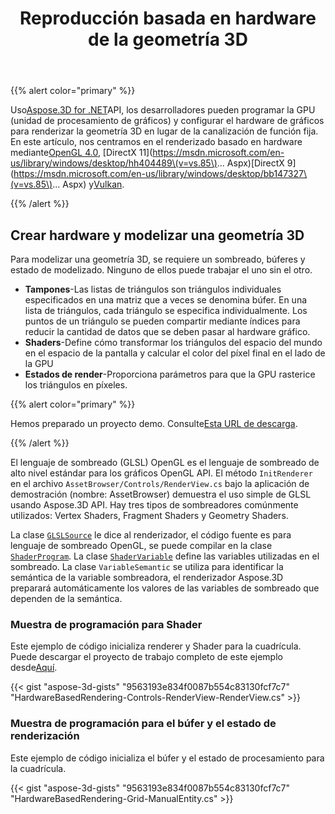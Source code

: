 ﻿---
title: Reproducción basada en hardware de la geometría 3D
type: docs
weight: 30
url: /es/net/hardware-based-rendering-of-3d-geometry/
description: Usando Aspose.3D for .NET API, los desarrolladores pueden programar la GPU (unidad de procesamiento de gráficos) y configurar el hardware de gráficos para renderizar la geometría 3D en lugar de la canalización de función fija.
---
{{% alert color="primary" %}}

Uso[Aspose.3D for .NET](https://products.aspose.com/3d/net/)API, los desarrolladores pueden programar la GPU (unidad de procesamiento de gráficos) y configurar el hardware de gráficos para renderizar la geometría 3D en lugar de la canalización de función fija. En este artículo, nos centramos en el renderizado basado en hardware mediante[OpenGL 4.0](https://www.opengl.org/sdk/docs/man/html/glEnable.xhtml), [DirectX 11](https://msdn.microsoft.com/en-us/library/windows/desktop/hh404489\(v=vs.85\)... Aspx)[DirectX 9](https://msdn.microsoft.com/en-us/library/windows/desktop/bb147327\(v=vs.85\)... Aspx) y[Vulkan](https://www.khronos.org/registry/vulkan/specs/1.0/xhtml/vkspec.html#VkPipelineRasterizationStateCreateInfo).

{{% /alert %}}
## **Crear hardware y modelizar una geometría 3D**
Para modelizar una geometría 3D, se requiere un sombreado, búferes y estado de modelizado. Ninguno de ellos puede trabajar el uno sin el otro.

- **Tampones**-Las listas de triángulos son triángulos individuales especificados en una matriz que a veces se denomina búfer. En una lista de triángulos, cada triángulo se especifica individualmente. Los puntos de un triángulo se pueden compartir mediante índices para reducir la cantidad de datos que se deben pasar al hardware gráfico.
- **Shaders**-Define cómo transformar los triángulos del espacio del mundo en el espacio de la pantalla y calcular el color del píxel final en el lado de la GPU
- **Estados de render**-Proporciona parámetros para que la GPU rasterice los triángulos en píxeles.

{{% alert color="primary" %}}

Hemos preparado un proyecto demo. Consulte[Esta URL de descarga](https://github.com/aspose-3d/Aspose.3D-for-.NET/tree/master/HardwareBasedRendering).

{{% /alert %}}

El lenguaje de sombreado (GLSL) OpenGL es el lenguaje de sombreado de alto nivel estándar para los gráficos OpenGL API. El método `InitRenderer` en el archivo `AssetBrowser/Controls/RenderView.cs` bajo la aplicación de demostración (nombre: AssetBrowser) demuestra el uso simple de GLSL usando Aspose.3D API. Hay tres tipos de sombreadores comúnmente utilizados: Vertex Shaders, Fragment Shaders y Geometry Shaders.

La clase [`GLSLSource`](https://reference.aspose.com/3d/net/aspose.threed.render/glslsource) le dice al renderizador, el código fuente es para lenguaje de sombreado OpenGL, se puede compilar en la clase [`ShaderProgram`](https://reference.aspose.com/3d/net/aspose.threed.render/shaderprogram). La clase [`ShaderVariable`](https://reference.aspose.com/3d/net/aspose.threed.render/shadervariable) define las variables utilizadas en el sombreado. La clase `VariableSemantic` se utiliza para identificar la semántica de la variable sombreadora, el renderizador Aspose.3D preparará automáticamente los valores de las variables de sombreado que dependen de la semántica.
### **Muestra de programación para Shader**
Este ejemplo de código inicializa renderer y Shader para la cuadrícula. Puede descargar el proyecto de trabajo completo de este ejemplo desde[Aquí](https://github.com/aspose-3d/Aspose.3D-for-.NET/tree/master/HardwareBasedRendering).

{{< gist "aspose-3d-gists" "9563193e834f0087b554c83130fcf7c7" "HardwareBasedRendering-Controls-RenderView-RenderView.cs" >}}
### **Muestra de programación para el búfer y el estado de renderización**
Este ejemplo de código inicializa el búfer y el estado de procesamiento para la cuadrícula.

{{< gist "aspose-3d-gists" "9563193e834f0087b554c83130fcf7c7" "HardwareBasedRendering-Grid-ManualEntity.cs" >}}
